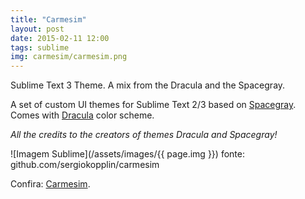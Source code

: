 ```yaml
---
title: "Carmesim"
layout: post
date: 2015-02-11 12:00
tags: sublime
img: carmesim/carmesim.png
---
```

Sublime Text 3 Theme. A mix from the Dracula and the Spacegray.

A set of custom UI themes for Sublime Text 2/3 based on [Spacegray](https://github.com/kkga/spacegray). Comes with [Dracula](https://github.com/zenorocha/dracula-theme) color scheme.

*All the credits to the creators of themes Dracula and Spacegray!*

![Imagem Sublime](/assets/images/{{ page.img }})
<span class="img-description">fonte: github.com/sergiokopplin/carmesim</span>

Confira: [Carmesim](https://packagecontrol.io/packages/Theme%20-%20Carmesim).
